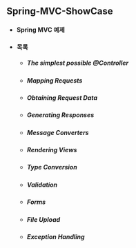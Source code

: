 ## Spring-MVC-ShowCase
- #### Spring MVC 예제

- #### 목록
  -  ##### The simplest possible @Controller
  -  ##### Mapping Requests
  -  ##### Obtaining Request Data
  -  ##### Generating Responses
  -  ##### Message Converters
  -  ##### Rendering Views
  -  ##### Type Conversion
  -  ##### Validation
  -  ##### Forms
  -  ##### File Upload
  -  ##### Exception Handling
